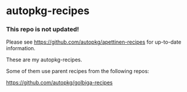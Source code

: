 # autopkg-recipes

### This repo is not updated! 
Please see https://github.com/autopkg/apettinen-recipes for up-to-date information.

These are my autopkg-recipes.

Some of them use parent recipes from the following repos:

https://github.com/autopkg/golbiga-recipes
